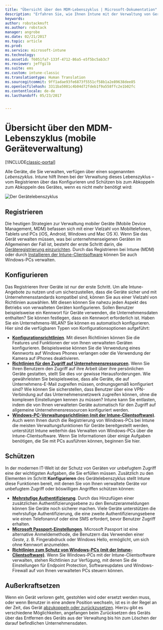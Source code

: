 ```yaml
---
title: "Übersicht über den MDM-Lebenszyklus | Microsoft-Dokumentation"
description: "Erfahren Sie, wie Ihnen Intune mit der Verwaltung von Geräten während ihres Lebenszyklus (vom Registrieren über das Konfigurieren bis zum letztendlichen Abkoppeln) behilflich sein kann."
keywords: 
author: robstackmsft
ms.author: robstack
manager: angrobe
ms.date: 02/21/2017
ms.topic: article
ms.prod: 
ms.service: microsoft-intune
ms.technology: 
ms.assetid: f6051fa7-133f-4712-86a5-e5f5bc5ab3c7
ms.reviewer: jeffgilb
ms.suite: ems
ms.custom: intune-classic
ms.translationtype: Human Translation
ms.sourcegitcommit: 9ff1adae93fe6873f5551cf58b1a2e89638dee85
ms.openlocfilehash: 3311ba5081c4b04d72fdeb1f9a558ffc2e1b02fc
ms.contentlocale: de-de
ms.lasthandoff: 05/23/2017


---
```


# <a name="overview-of-the-mobile-device-management-mdm-lifecycle"></a>Übersicht über den MDM-Lebenszyklus (mobile Geräteverwaltung)

[!INCLUDE[classic-portal](../includes/classic-portal.md)]

Alle Geräte, die Sie verwalten, verfügen über einen sogenannten *Lebenszyklus*. Intune hilft Ihnen bei der Verwaltung dieses Lebenszyklus – vom Registrieren über das Konfigurieren und Schützen bis zum Abkoppeln zum Abkoppeln des Gerätes, wenn es nicht mehr benötigt wird:

![Der Gerätelebenszyklus](./media/device-lifecycle.png "Der Intune-Lebenszyklus von Geräten")

## <a name="enroll"></a>Registrieren
Die heutigen Strategien zur Verwaltung mobiler Geräte (Mobile Device Management, MDM) befassen sich mit einer Vielzahl von Mobiltelefonen, Tablets und PCs (iOS, Android, Windows und Mac OS X). Wenn Sie das Gerät verwalten müssen, was bei unternehmenseigenen Geräten im Allgemeinen der Fall ist, besteht der erste Schritt darin, die [Geräteregistrierung einzurichten](enroll-devices-in-microsoft-intune.md). Durch das Registrieren bei Intune (MDM) oder durch [Installieren der Intune-Clientsoftware](manage-windows-pcs-with-microsoft-intune.md) können Sie auch Windows-PCs verwalten.

## <a name="configure"></a>Konfigurieren
Das Registrieren Ihrer Geräte ist nur der erste Schritt. Um alle Intune-Angebote zu nutzen und um sicherzustellen, dass die Geräte sicher und mit Unternehmensstandards kompatibel sind, können Sie aus einer Vielzahl von Richtlinien auswählen. Mit diesen können Sie nahezu jeden Aspekt des Betriebs von verwalteten Geräten konfigurieren. Sollen Benutzer beispielsweise ein Kennwort für Geräte verwenden, die Unternehmensdaten enthalten? Sie können festlegen, dass ein Kennwort erforderlich ist. Haben Sie ein Unternehmens-WLAN? Sie können es automatisch konfigurieren. Hier sind die verfügbaren Typen von Konfigurationsoptionen aufgeführt:

- [**Konfigurationsrichtlinien**](manage-settings-and-features-on-your-devices-with-microsoft-intune-policies.md). Mit diesen Richtlinien können Sie die Features und Funktionen der von Ihnen verwalteten Geräten konfigurieren. Beispielsweise können Sie die Verwendung eines Kennworts auf Windows Phones verlangen oder die Verwendung der Kamera auf iPhones deaktivieren.
- [**Richtlinien für den Zugriff auf Unternehmensressourcen**](enable-access-to-company-resources-with-microsoft-intune.md). Wenn Sie Ihren Benutzern den Zugriff auf ihre Arbeit über ihre persönlichen Geräte gestatten, stellt Sie dies vor gewisse Herausforderungen. Wie gewährleisten Sie beispielsweise, dass alle Geräte, die auf Unternehmens-E-Mail zugreifen müssen, ordnungsgemäß konfiguriert sind? Wie können Sie sicherstellen, dass Benutzer über eine VPN-Verbindung auf das Unternehmensnetzwerk zugreifen können, ohne die komplexen Einstellungen kennen zu müssen? Intune kann Sie entlasten, indem die von Ihnen verwalteten Geräte automatisch für den Zugriff auf allgemeine Unternehmensressourcen konfiguriert werden.
- [**Windows-PC-Verwaltungsrichtlinien (mit der Intune-Clientsoftware)**](common-windows-pc-management-tasks-with-the-microsoft-intune-computer-client.md). Auch wenn Ihnen durch die Registrierung von Windows-PCs bei Intune die meisten Verwaltungsfunktionen für Geräte bereitgestellt werden, unterstützt Intune weiterhin das Verwalten von Windows-PCs über die Intune-Clientsoftware. Wenn Sie Informationen über einige Aufgaben benötigen, die Sie mit PCs ausführen können, beginnen Sie hier.

## <a name="protect"></a>Schützen
In der modernen IT-Welt ist der Schutz von Geräten vor unbefugtem Zugriff eine der wichtigsten Aufgaben, die Sie erfüllen müssen. Zusätzlich zu den Elementen im Schritt **Konfigurieren** des Gerätelebenszyklus stellt Intune diese Funktionen bereit, mit denen Sie von Ihnen verwaltete Geräte vor unbefugtem Zugriff oder böswilligen Angriffen schützen können:
- [**Mehrstufige Authentifizierung**](protect-your-devices-with-microsoft-intune.md). Durch das Hinzufügen einer zusätzlichen Authentifizierungsebene zu den Benutzeranmeldungen können Sie Geräte noch sicherer machen. Viele Geräte unterstützen die mehrstufige Authentifizierung, die eine zweite Authentifizierungsebene wie einen Telefonanruf oder eine SMS erfordert, bevor Benutzer Zugriff erhalten.
- [**Microsoft Passport-Einstellungen**](control-microsoft-passport-settings-on-devices-with-microsoft-intune.md). Microsoft Passport ist eine alternative Anmeldemethode, die Benutzern das Verwenden einer *Geste*, z. B. Fingerabdruck oder Windows Hello, ermöglicht, um sich ohne Kennwort anzumelden.
- [**Richtlinien zum Schutz von Windows-PCs (mit der Intune-Clientsoftware)**](policies-to-protect-windows-pcs-in-microsoft-intune.md). Wenn Sie Windows-PCs mit der Intune-Clientsoftware verwalten, stehen Richtlinien zur Verfügung, mit denen Sie die Einstellungen für Endpoint Protection, Softwareupdates und Windows-Firewall auf von Ihnen verwalteten PCs steuern können.

## <a name="retire"></a>Außerkraftsetzen
Wenn ein Gerät verloren geht, gestohlen wird oder ersetzt werden muss, oder wenn Benutzer in eine andere Position wechseln, ist es in der Regel an der Zeit, das Gerät [abzukoppeln oder zurückzusetzen](use-remote-wipe-to-help-protect-data-using-microsoft-intune.md). Hierzu gibt es verschiedene Möglichkeiten, angefangen beim Zurücksetzen des Geräts über das Entfernen des Geräts aus der Verwaltung bis hin zum Löschen der darauf befindlichen Unternehmensdaten.

